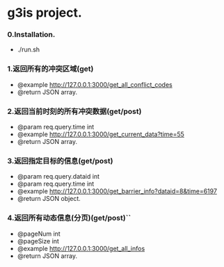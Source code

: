 # g3is project.

### 0.Installation.
 * ./run.sh

###  1.返回所有的冲突区域(get)
 * @example http://127.0.0.1:3000/get_all_conflict_codes
 * @return JSON array.

###  2.返回当前时刻的所有冲突数据(get/post)
  * @param req.query.time int
  * @example http://127.0.0.1:3000/get_current_data?time=55
  * @return JSON array.

###  3.返回指定目标的信息(get/post)
   * @param req.query.dataid int
   * @param req.query.time int
   * @example http://127.0.0.1:3000/get_barrier_info?dataid=8&time=6197
   * @return JSON object.

###  4.返回所有动态信息(分页)(get/post)``
   * @pageNum int
   * @pageSize int
   * @example http://127.0.0.1:3000/get_all_infos
   * @return JSON array.
